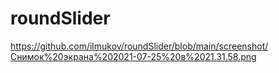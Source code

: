 # roundSlider
https://github.com/ilmukov/roundSlider/blob/main/screenshot/Снимок%20экрана%202021-07-25%20в%2021.31.58.png
